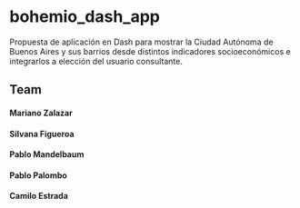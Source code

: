 # bohemio_dash_app
Propuesta de aplicación en Dash para mostrar la Ciudad Autónoma de Buenos Aires y sus barrios desde distintos indicadores socioeconómicos e integrarlos a elección del usuario consultante.

## Team

#### Mariano Zalazar  
#### Silvana Figueroa  
#### Pablo Mandelbaum  
#### Pablo Palombo  
#### Camilo Estrada  

